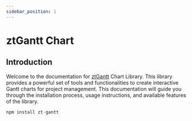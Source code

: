 ```yaml
---
sidebar_position: 1
---
```

# ztGantt Chart  
  
## Introduction  
Welcome to the documentation for [ztGantt](https://zehntech.github.io/zt-gantt/) Chart Library. This library provides a powerful set of tools and functionalities to create interactive Gantt charts for project management. This documentation will guide you through the installation process, usage instructions, and available features of the library.   

```js title="Install ztGantt"
npm install zt-gantt
```